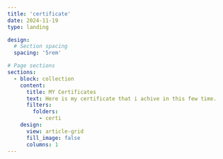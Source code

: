 ```yaml
---
title: 'certificate'
date: 2024-11-19
type: landing

design:
  # Section spacing
  spacing: '5rem'

# Page sections
sections:
  - block: collection
    content:
      title: MY Certificates
      text: Here is my certificate that i achive in this few time.
      filters:
        folders:
          - certi
    design:
      view: article-grid
      fill_image: false
      columns: 1
---
```

